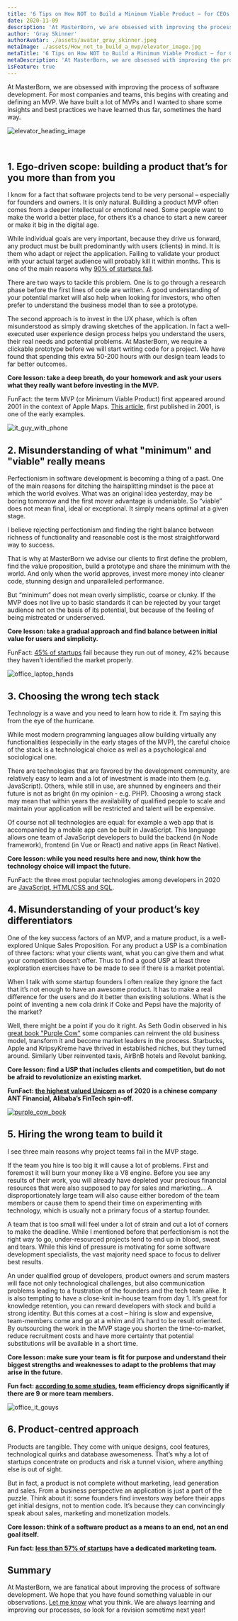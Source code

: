 ```yaml
---
title: '6 Tips on How NOT to Build a Minimum Viable Product – for CEOs and Founders'
date: 2020-11-09
description: 'At MasterBorn, we are obsessed with improving the process of software development. For most companies and teams, this begins with creating and defining an MVP. We have built a lot of MVPs and I wanted to share some insights and best practices we have learned thus far, sometimes the hard way.'
author: 'Gray Skinner'
authorAvatar: ./assets/avatar_gray_skinner.jpeg
metaImage: ./assets/How_not_to_build_a_mvp/elevator_image.jpg
metaTitle: '6 Tips on How NOT to Build a Minimum Viable Product – for CEOs and Founders'
metaDescription: 'At MasterBorn, we are obsessed with improving the process of software development. For most companies and teams, this begins with creating and defining an MVP. We have built a lot of MVPs and I wanted to share some insights and best practices we have learned thus far, sometimes the hard way.'
isFeature: true
---
```


At MasterBorn, we are obsessed with improving the process of software development. For most companies and teams, this begins with creating and defining an MVP. We have built a lot of MVPs and I wanted to share some insights and best practices we have learned thus far, sometimes the hard way.

![elevator_heading_image](./assets/How_not_to_build_a_mvp/elevator_image.jpg)

<br/>

## 1. Ego-driven scope: building a product that’s for you more than from you

I know for a fact that software projects tend to be very personal – especially for founders and owners. It is only natural. Building a product MVP often comes from a deeper intellectual or emotional need. Some people want to make the world a better place, for others it’s a chance to start a new career or make it big in the digital age.

While individual goals are very important, because they drive us forward, any product must be built predominantly with users (clients) in mind. It is them who adapt or reject the application. Failing to validate your product with your actual target audience will probably kill it within months. This is one of the main reasons why [90% of startups fail](https://www.forbes.com/sites/neilpatel/2015/01/16/90-of-startups-will-fail-heres-what-you-need-to-know-about-the-10/).

There are two ways to tackle this problem. One is to go through a research phase before the first lines of code are written. A good understanding of your potential market will also help when looking for investors, who often prefer to understand the business model than to see a prototype.

The second approach is to invest in the UX phase, which is often misunderstood as simply drawing sketches of the application. In fact a well-executed user experience design process helps you understand the users, their real needs and potential problems. At MasterBorn, we require a clickable prototype before we will start writing code for a project. We have found that spending this extra 50-200 hours with our design team leads to far better outcomes.

**Core lesson: take a deep breath, do your homework and ask your users what they really want before investing in the MVP.**

FunFact: the term MVP (or Minimum Viable Product) first appeared around 2001 in the context of Apple Maps. [This article](https://ianbell.com/2012/10/01/apple-shouldnt-build-minimum-viable-products/), first published in 2001, is one of the early examples.

![it_guy_with_phone](./assets/How_not_to_build_a_mvp/it_guy_telephone.jpg)

## 2. Misunderstanding of what "minimum" and "viable" really means

Perfectionism in software development is becoming a thing of a past. One of the main reasons for ditching the hairsplitting mindset is the pace at which the world evolves. What was an original idea yesterday, may be boring tomorrow and the first mover advantage is undeniable. So “viable” does not mean final, ideal or exceptional. It simply means optimal at a given stage.

I believe rejecting perfectionism and finding the right balance between richness of functionality and reasonable cost is the most straightforward way to success.

That is why at MasterBorn we advise our clients to first define the problem, find the value proposition, build a prototype and share the minimum with the world. And only when the world approves, invest more money into cleaner code, stunning design and unparalleled performance.

But “minimum” does not mean overly simplistic, coarse or clunky. If the MVP does not live up to basic standards it can be rejected by your target audience not on the basis of its potential, but because of the feeling of being mistreated or underserved.

**Core lesson: take a gradual approach and find balance between initial value for users and simplicity.**

FunFact: [45% of startups](https://websitebuilder.org/blog/startup-statistics/) fail because they run out of money, 42% because they haven’t identified the market properly.

![office_laptop_hands](./assets/How_not_to_build_a_mvp/office_laptop_hands.jpg)

## 3. Choosing the wrong tech stack

Technology is a wave and you need to learn how to ride it. I’m saying this from the eye of the hurricane.

While most modern programming languages allow building virtually any functionalities (especially in the early stages of the MVP), the careful choice of the stack is a technological choice as well as a psychological and sociological one.

There are technologies that are favored by the development community, are relatively easy to learn and a lot of investment is made into them (e.g. JavaScript). Others, while still in use, are shunned by engineers and their future is not as bright (in my opinion - e.g. PHP). Choosing a wrong stack may mean that within years the availability of qualified people to scale and maintain your application will be restricted and talent will be expensive.

Of course not all technologies are equal: for example a web app that is accompanied by a mobile app can be built in JavaScript. This language allows one team of JavaScript developers to build the backend (in Node framework), frontend (in Vue or React) and native apps (in React Native).

**Core lesson: while you need results here and now, think how the technology choice will impact the future.**

FunFact: the three most popular technologies among developers in 2020 are [JavaScript, HTML/CSS and SQL](https://insights.stackoverflow.com/survey/2020#technology-programming-scripting-and-markup-languages-professional-developers).

## 4. Misunderstanding of your product’s key differentiators

One of the key success factors of an MVP, and a mature product, is a well-explored Unique Sales Proposition. For any product a USP is a combination of three factors: what your clients want, what you can give them and what your competition doesn’t offer. Thus to find a good USP at least three exploration exercises have to be made to see if there is a market potential.

When I talk with some startup founders I often realize they ignore the fact that it’s not enough to have an awesome product. It has to make a real difference for the users and do it better than existing solutions. What is the point of inventing a new cola drink if Coke and Pepsi have the majority of the market?

Well, there might be a point if you do it right. As Seth Godin observed in his [great book "Purple Cow"](https://www.goodreads.com/book/show/641604.Purple_Cow) some companies can reinvent the old business model, transform it and become market leaders in the process. Starbucks, Apple and KripsyKreme have thrived in established niches, but they turned around. Similarly Uber reinvented taxis, AirBnB hotels and Revolut banking.

**Core lesson: find a USP that includes clients and competition, but do not be afraid to revolutionize an existing market.**

**FunFact: [the highest valued Unicorn](https://www.statista.com/statistics/407888/ranking-of-highest-valued-startup-companies-worldwide/) as of 2020 is a chinese company ANT Financial, Alibaba’s FinTech spin-off.**

[![purple_cow_book](./assets/How_not_to_build_a_mvp/purple_cow_book.jpg)](https://www.linkedin.com/feed/update/urn:li:activity:6726858078978940928)

## 5. Hiring the wrong team to build it

I see three main reasons why project teams fail in the MVP stage.

If the team you hire is too big it will cause a lot of problems. First and foremost it will burn your money like a V8 engine. Before you see any results of their work, you will already have depleted your precious financial resources that were also supposed to pay for sales and marketing… A disproportionately large team will also cause either boredom of the team members or cause them to spend their time on experimenting with technology, which is usually not a primary focus of a startup founder.

A team that is too small will feel under a lot of strain and cut a lot of corners to make the deadline. While I mentioned before that perfectionism is not the right way to go, under-resourced projects tend to end up in blood, sweat and tears. While this kind of pressure is motivating for some software development specialists, the vast majority need space to focus to deliver best results.

An under qualified group of developers, product owners and scrum masters will face not only technological challenges, but also communication problems leading to a frustration of the founders and the tech team alike.
It is also tempting to have a close-knit in-house team from day 1. It’s great for knowledge retention, you can reward developers with stock and build a strong identity. But this comes at a cost – hiring is slow and expensive, team-members come and go at a whim and it’s hard to be result oriented. By outsourcing the work in the MVP stage you shorten the time-to-market, reduce recruitment costs and have more certainty that potential substitutions will be available in a short time.

**Core lesson: make sure your team is fit for purpose and understand their biggest strengths and weaknesses to adapt to the problems that may arise in the future.**

**Fun fact: [according to some studies](https://www.qsm.com/process_improvement_01.html), team efficiency drops significantly if there are 9 or more team members.**

![office_it_gouys](./assets/How_not_to_build_a_mvp/office_it_guys.jpg)

## 6. Product-centred approach

Products are tangible. They come with unique designs, cool features, technological quirks and database awesomeness. That’s why a lot of startups concentrate on products and risk a tunnel vision, where anything else is out of sight.

But in fact, a product is not complete without marketing, lead generation and sales. From a business perspective an application is just a part of the puzzle. Think about it: some founders find investors way before their apps get initial designs, not to mention code. It’s because they can convincingly speak about sales, marketing and monetization models.

**Core lesson: think of a software product as a means to an end, not an end goal itself.**

**Fun fact: [less than 57% of startups](https://www.forbes.com/sites/johnkoetsier/2020/04/30/74-of-startups-have-trimmed-staff-65-have-less-than-6-months-of-cash/) have a dedicated marketing team.**

## Summary

At MasterBorn, we are fanatical about improving the process of software development. We hope that you have found something valuable in our observations. [Let me know](https://www.linkedin.com/in/grayskinner/) what you think. We are always learning and improving our processes, so look for a revision sometime next year!
